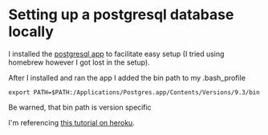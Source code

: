 # Setting up a postgresql database locally

I installed the [postgresql app](http://postgresapp.com/) to facilitate easy setup (I tried using homebrew however I got lost in the setup).

After I installed and ran the app I added the bin path to my .bash_profile

~~~
export PATH=$PATH:/Applications/Postgres.app/Contents/Versions/9.3/bin
~~~

Be warned, that bin path is version specific

I'm referencing [this tutorial on heroku](https://devcenter.heroku.com/articles/heroku-postgresql).


